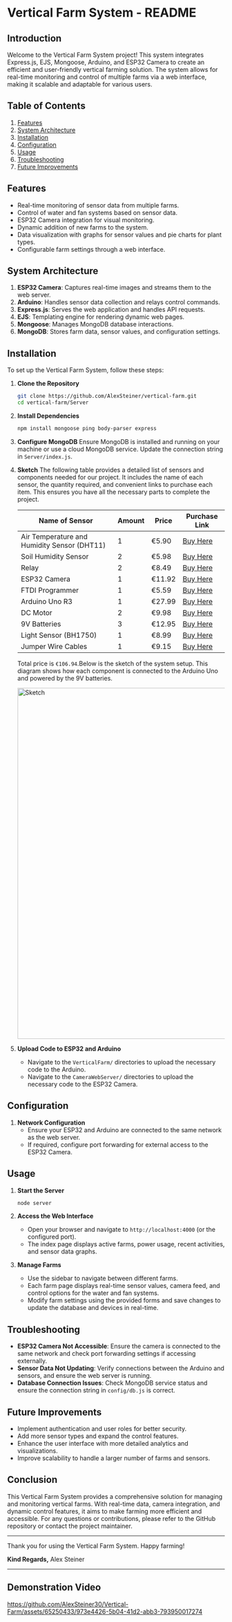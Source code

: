 # Vertical Farm System - README

## Introduction
Welcome to the Vertical Farm System project! This system integrates Express.js, EJS, Mongoose, Arduino, and ESP32 Camera to create an efficient and user-friendly vertical farming solution. The system allows for real-time monitoring and control of multiple farms via a web interface, making it scalable and adaptable for various users.

## Table of Contents
1. [Features](#features)
2. [System Architecture](#system-architecture)
3. [Installation](#installation)
5. [Configuration](#configuration)
6. [Usage](#usage)
7. [Troubleshooting](#troubleshooting)
8. [Future Improvements](#future-improvements)

## Features
- Real-time monitoring of sensor data from multiple farms.
- Control of water and fan systems based on sensor data.
- ESP32 Camera integration for visual monitoring.
- Dynamic addition of new farms to the system.
- Data visualization with graphs for sensor values and pie charts for plant types.
- Configurable farm settings through a web interface.

## System Architecture
1. **ESP32 Camera**: Captures real-time images and streams them to the web server.
2. **Arduino**: Handles sensor data collection and relays control commands.
3. **Express.js**: Serves the web application and handles API requests.
4. **EJS**: Templating engine for rendering dynamic web pages.
5. **Mongoose**: Manages MongoDB database interactions.
6. **MongoDB**: Stores farm data, sensor values, and configuration settings.

## Installation
To set up the Vertical Farm System, follow these steps:

1. **Clone the Repository**
   ```bash
   git clone https://github.com/AlexSteiner/vertical-farm.git
   cd vertical-farm/Server
   ```

2. **Install Dependencies**
   ```bash
   npm install mongoose ping body-parser express
   ```

3. **Configure MongoDB**
   Ensure MongoDB is installed and running on your machine or use a cloud MongoDB service. Update the connection string in `Server/index.js`.

4. **Sketch**
   The following table provides a detailed list of sensors and components needed for our project. It includes the name of each sensor, the quantity required, and convenient links to 
   purchase each item. This ensures you have all the necessary parts to complete the project.
   
   | **Name of Sensor**                            | **Amount** | **Price** | **Purchase Link** |
   |-----------------------------------------------|------------|-----------|-------------------|
   | Air Temperature and Humidity Sensor (DHT11)   | 1          | €5.90     | [Buy Here](https://www.amazon.it/POPESQ%C2%AE-Digitale-Sensore-temperatura-A1770/dp/B0CHBKYSM1/ref=sr_1_5?__mk_it_IT=%C3%85M%C3%85%C5%BD%C3%95%C3%91&crid=1SHO9O42M3OJL&dib=eyJ2IjoiMSJ9.R8AJd90bDoAIO-Gv3qrujhOJpfeV46XFFr0_pIum8p-5h7XImInBxFvbwBHMIzv5AEsMnnZOn_voq03MkgLeR_JGKArpORVb02DYEzQolNys4W5n11FBdgz9lxb7Y1xwDmiqhwwnj8BP8Qd_gHkn26HJYcjeNzNVhc9QUWeGfYmv7EmRn0hW12GhdhoEnQO6iB5t_bVeEMrxReeqZU-f4A8yw0TW7sQcx3NK9IActSk0RQG1gDgg-9WuGMNcV6jrgXGGWR2MBY3DSevrrDOyTyU3zdawMYcNCM3954VzCUY.LP8cfNoMxKprI_aaTJd7EGkVEbHfOe9W-A8hTNUsqhM&dib_tag=se&keywords=DHT11&qid=1716083273&sprefix=dht11%2Caps%2C81&sr=8-5)           |
   | Soil Humidity Sensor                          | 2          | €5.98     |[Buy Here](https://www.amazon.it/TecnoStore%C2%AE-SENSORE-UMIDITA-TERRENO-IGROMETRO/dp/B01N5W2ZAL/ref=sr_1_4?__mk_it_IT=%C3%85M%C3%85%C5%BD%C3%95%C3%91&crid=2QHOWW55422L4&dib=eyJ2IjoiMSJ9.pWyu4H7I-ZjdH7o1Owv9a9xC--43BKiFZ21VJnhXsSBnAL9TNMBYXPslwVV3sRGJigjkgak5p8MqRvi54fOJFrrbQr-_Cbw9yZF_jBhBHHatwrH2a4BzvGHCwuzs-GEZ.-8FcxfdiVzeTXKupUDvS-wzIaucqQWCvgqoVFhEcan4&dib_tag=se&keywords=solid+humidity+sensor+arduino&qid=1716083308&sprefix=solid+humidity+sensor+arduino%2Caps%2C109&sr=8-4)           |
   | Relay                                         | 2          | €8.49     | [Buy Here](https://www.amazon.it/Hailege-Channel-Module-Isolation-Trigger/dp/B07XY2C5M5/ref=sr_1_5?__mk_it_IT=%C3%85M%C3%85%C5%BD%C3%95%C3%91&dib=eyJ2IjoiMSJ9.U57up9CjoN9NjiytJQNnSuCbIu5MqLVrUbFrf2hWUVgXZk-nJah4MV3JEHF1x-UxXCzfR9tZQmdSDpLrJe0iQEKMfm2gDpjv6Hm1iSVg2Ews_pOExa0eB3JrIwjrgKsns9zRxZwMK8-jDZU3XhW0khb8DOdDrpCT_rzjBDG3cBOBvnthvDRlMJXumbzo4Z_lj23LDEocEjCde2j12783hePP2brTS9r4FcwuMROYtyIlXB1fR1rBf1g_cPMZ28uR2MJrHEk22FS6BhbiH3-k4slI_Vtrdji_uxWPBdntuf4.Ki6tqBc9EHbeF17srPICqOs2jk4Lkz9lb3mO_6_MUQk&dib_tag=se&keywords=arduino+relay&qid=1716083818&sr=8-5)           |
   | ESP32 Camera                                  | 1          | €11.92     | [Buy Here](https://www.amazon.it/sspa/click?ie=UTF8&spc=MTo3MjEwMzc3MDkxNzg4NzY1OjE3MTYwODMzNDM6c3BfYXRmOjMwMDExODcxNzk0OTAzMjo6MDo6&url=%2FQutsvosh-Scheda-sviluppo-seriale-Bluetooth%2Fdp%2FB0CKHPQ9CZ%2Fref%3Dsr_1_4_sspa%3Fcrid%3D3M6SLF4EF8T0O%26dib%3DeyJ2IjoiMSJ9.eTrrQ47vy4morXspKFcnGjDu3yAzQT6tmhqpXzAOxUN2HltWoCH9CeBLVrDjFjUO66ty2XjxWJJxr5eZXqjquGGvwm04JVXfhOCXvdRTAtoEi2__5JS_H9hE7AbE476zUnKzgR2Qv5cmNEsiXgneb1xdxuSZRS1Q39f9Dsd5h5R_FLAFA1cF726ga1RsHqgl9QgiUBe1M57Mhhxr2NAwrOeW-DlLSQ0ISN6UmT6QyUOCyt5iYHEzliXJAg7_lC1AJE-dsslHbjSLKq3mXY_Ikp7X2MpGc2cspN_63akjmwY.ziStskmn_IgKGLQ--bZKRYU85Yz1o6C3yeV4XOmBDr0%26dib_tag%3Dse%26keywords%3Desp32%2Bcam%26qid%3D1716083343%26sprefix%3Desp32%2Bc%252Caps%252C90%26sr%3D8-4-spons%26sp_csd%3Dd2lkZ2V0TmFtZT1zcF9hdGY%26psc%3D1)           |
   | FTDI Programmer                               | 1          | €5.59     | [Buy Here](https://www.amazon.it/Sconosciuto-Programmer-Arduino-Adapter-Konverter/dp/B014JXX4BK/ref=sr_1_4?crid=2NA12Z0SQ4XU7&dib=eyJ2IjoiMSJ9.BHJNk1nwX5yZN8K1geZPqymko4KT-MiQkSZ-GtaGiF-YUO8hmTKiUzvOLNJk95lqSBK77iwrNyFwDRoRnDGZk-WA8qwjzTOXSk1wcStpfTlPKHEe44hS4_Cvwqv9QJNHlx1h-Uw85wWuaI8C9JLC9x2JuBu8ncKfx575iFpR45gnazCKt0Ub8QGbLDDlpkyh4SE6MAuLASNXgcKSad4OrDx68YMqksG6C_V2deJXwblQEmPh0-_dxfQqFcKJP9qM0m1Pf-VvHJk9S6_51c-sBQP7mbxtNWMerMUJiqa7bjE.lqxLtcg2KBIaXcyNMzAQG7sMUnRkfojay7-CA57oGJI&dib_tag=se&keywords=ftdi+programmer&qid=1716083360&sprefix=ftdi+progra%2Caps%2C88&sr=8-4)           |
   | Arduino Uno R3                                | 1          | €27.99     | [Buy Here](https://www.amazon.it/Arduino-Uno-Rev3-Scheda-microcontrollore/dp/B008GRTSV6/ref=sr_1_1?__mk_it_IT=%C3%85M%C3%85%C5%BD%C3%95%C3%91&crid=3VG31H539P80U&dib=eyJ2IjoiMSJ9.XbKE6b0NGJdls38suMJhLUaKq8dHEqab2Law8RJDb8rFXiWGlp7ggYetrds7qLlDrY2Nf9oE2vkjqMl23juho50h_Hqk3VRvPwbs5l7d37dNetm_a99AfCHxs9YklMkCURz2G4ipJDKVJlWBGcBi46pTYxxQBIwfnDNvwndAeoj_mFFwiBchDncjCOYgcF8tLGgsujGgbqzDQuhrXXiH8aFSDHzDs47CBzdop7FPBdxq9X4gE6DZdlYC0bkwcVCNtdP6SoJ1L1TVokEhoq1UY56iKXW_ZBkLwPLBiuZQVDc.X1ST8Qb85QOfCFRWLSG-kpKR3zGXo2xueh777EOskVk&dib_tag=se&keywords=arduino+uno+originale&qid=1716083411&sprefix=arduino+uno+orginale%2Caps%2C106&sr=8-1)           |
   | DC Motor                                      | 2          | €9.98     | [Buy Here](https://www.amazon.it/YUSHU-Giocattolo-Riduzione-Motoriduttore-Gearwheel/dp/B09ZXZMSXR/ref=sr_1_10?crid=24YO3K15YVHZK&dib=eyJ2IjoiMSJ9.KTsCz3mQTCj-X9gUNM-2WBX8ZcyrMSm3S0fsAaFJjjUOf9HE0VF4T3CvMGCTj8ac2elqvk-ivw-UKospGmjzCnMqx_nON-vG_TfEDy3TG8zuJHVk40HrviHmH8398WYDnw-HsddNpvccKSX4b3EqU8iq0KeftwLBGdy5gx-sikypi3PCadCrrXxIdBsJ46kbtuhKFIIUQbAOEkGeBiNT7H4qYTgJcWh2Dp50AQLjR_NuJIuwflLmszaHgTzSfo3DXhOb0b4xj-sfg5ArsY3TuCZDSvkOPN3ubMnVZf1L--k.kyTaWOM8nCp4wirIC_nc2e6fj5zuRAIdEBkcM2CIy9o&dib_tag=se&keywords=dc+motor+5v&qid=1716083460&sprefix=dc+motor+%2Caps%2C105&sr=8-10)            |
   | 9V Batteries                                  | 3          | €12.95 | [Buy Here](https://www.amazon.it/sspa/click?ie=UTF8&spc=MToyNjEzMDMzOTcxOTAzNzY1OjE3MTYwODM1MjA6c3BfYXRmOjIwMDE5NzIxOTAzMjAxOjowOjo&url=%2FAmazonBasics-Pile-alcaline-Volt-confezione%2Fdp%2FB00MH4QM1S%2Fref%3Dsr_1_1_ffob_sspa%3Fcrid%3D3ESFYJGDOIZ89%26dib%3DeyJ2IjoiMSJ9.fxpFZp4ElMZIcMjtWTuaAmyBbNGh_lI7jx180SUAbBN5y59NEVNPE3Zoa7tJPrneqpYR-a3w0_KHR2fw_WpHxTxJIFAW4NNIMYGFXWKr-AvmxB00oQlfdITGJa5zzLtlHfQsygLqeX3d-NBCI7efYD2lWeGsWY5DbxTV13oeIDe1mo7hgFAqzmprybocTELSJOTJWxsYLACAFWKyyW27NibCidQUmGNhzTCFa-QgTXWwlCXiUfVkk_NlpnPjKsvIABRoRmLOZDYHxcWvCNpLcvOGJMqEBwfRxNrjMSvaYCs.mMrdu5FZJvioUqCvzB52igU_z3pYCYlPKzwGy6ie5cc%26dib_tag%3Dse%26keywords%3D9v%2Bbatteria%26qid%3D1716083520%26sprefix%3D9v%2Bb%252Caps%252C90%26sr%3D8-1-spons%26sp_csd%3Dd2lkZ2V0TmFtZT1zcF9hdGY%26psc%3D1)           |
   | Light Sensor (BH1750)                         | 1          | €8.99     | [Buy Here](https://www.amazon.it/Aihasd-rilevatore-Illumination-Alimentazione-VCompatibile/dp/B01IBGDH7C/ref=sr_1_2?__mk_it_IT=%C3%85M%C3%85%C5%BD%C3%95%C3%91&crid=8U5L99U9TLTX&dib=eyJ2IjoiMSJ9.uTgUvJ4qEysmwXmJxPOqgZwJHN71oEQGV1tiYz7JiDtxisgeMAhST89gsZHpj5MBZXQOQ5kcW0FNdh4ZV7xRZXMf4W6Xm5FUf-vxlz3Sq8mqZk_YPoUKO6bcqIzX_QVkmNloU5fWuWX2HDR2gxWADddothnzCyGIo9ZOi5mADt7zjxNqDXBDwwj8XYi3ZDLgq1gn0KnM-AKU_4sf_wc8ogeAE4WxjcY5dYlgbCWyRSNH8ma_8OA370WBup6k1gv0bjEfII9xjq5c-E842_hdrzYGNuTWT0z8X2zV5VuszQ0.JowZsPP_DJKy_8250Uy6gXsVY0MJ7LPEhUYEdVS7Zgg&dib_tag=se&keywords=light+sensor+bh1750&qid=1716083542&sprefix=light+sensor+bh1750%2Caps%2C93&sr=8-2)           |
   | Jumper Wire Cables                            | 1          | €9.15     | [Buy Here](https://www.amazon.it/Cavetti-Maschio-Femmina-Arduino-Raspberry/dp/B07QYTK3Q4/ref=sr_1_2?__mk_it_IT=%C3%85M%C3%85%C5%BD%C3%95%C3%91&crid=2KOP6Z2W4MT3Z&dib=eyJ2IjoiMSJ9.cQG_3mdtzbRVTRi0xuTt3ucZHvDNRiKOGbJK5OqouKGJuE9el702ocIB3VIXECMRGsrErd-jTLCBoSMLNKEr-U9PErdUU-Zj3HgZ8WsyV7aHF2flU7I-1slz1HxKftiCPw3QKzrlKWeUWpLmm-xDNDNCRKjjdHQ7YOtEaRtISvi02DbbkqtYuo2yS0laNSy1MXgpAgPrf7T-Ts3k8okbXdNckraHf2WrNudADdYxWk4y9CDhyhu4J1c_D8IBJKPf57cyWmgCUT_VA3IfzxTLgZEUeOYuvyS8V2-EE5tVwGU.qXmbVqreoT2WxjFNsxEN6P9TZEK7jX4YnEEoCEMuP5Y&dib_tag=se&keywords=jumper+wire+cables&qid=1716083566&sprefix=jumper+wire+cables%2Caps%2C91&sr=8-2)           |

   Total price is `€106.94`.Below is the sketch of the system setup. This diagram shows how each component is connected to the Arduino Uno and powered by the 9V batteries.

   <img width="812" alt="Sketch" src="https://github.com/AlexSteiner30/Vertical-Farm/assets/65250433/8d373b8c-aeeb-4022-b7b3-578016f7d1f2">

5. **Upload Code to ESP32 and Arduino**
   - Navigate to the `VerticalFarm/` directories to upload the necessary code to the Arduino.
   - Navigate to the  `CameraWebServer/` directories to upload the necessary code to the ESP32 Camera.

## Configuration
1. **Network Configuration**
   - Ensure your ESP32 and Arduino are connected to the same network as the web server.
   - If required, configure port forwarding for external access to the ESP32 Camera.

## Usage
1. **Start the Server**
   ```bash
   node server
   ```

2. **Access the Web Interface**
   - Open your browser and navigate to `http://localhost:4000` (or the configured port).
   - The index page displays active farms, power usage, recent activities, and sensor data graphs.

3. **Manage Farms**
   - Use the sidebar to navigate between different farms.
   - Each farm page displays real-time sensor values, camera feed, and control options for the water and fan systems.
   - Modify farm settings using the provided forms and save changes to update the database and devices in real-time.

## Troubleshooting
- **ESP32 Camera Not Accessible**: Ensure the camera is connected to the same network and check port forwarding settings if accessing externally.
- **Sensor Data Not Updating**: Verify connections between the Arduino and sensors, and ensure the web server is running.
- **Database Connection Issues**: Check MongoDB service status and ensure the connection string in `config/db.js` is correct.

## Future Improvements
- Implement authentication and user roles for better security.
- Add more sensor types and expand the control features.
- Enhance the user interface with more detailed analytics and visualizations.
- Improve scalability to handle a larger number of farms and sensors.

## Conclusion
This Vertical Farm System provides a comprehensive solution for managing and monitoring vertical farms. With real-time data, camera integration, and dynamic control features, it aims to make farming more efficient and accessible. For any questions or contributions, please refer to the GitHub repository or contact the project maintainer.

---

Thank you for using the Vertical Farm System. Happy farming!

**Kind Regards,**
Alex Steiner

---

## Demonstration Video

https://github.com/AlexSteiner30/Vertical-Farm/assets/65250433/973e4426-5b04-41d2-abb3-793950017274


